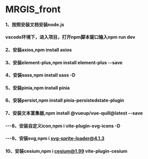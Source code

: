 # MRGIS_front

#### 1、按照安装文档安装node.js

#### vscode环境下，进入项目，打开npm脚本窗口输入npm run dev

#### 2、安装axios,npm install axios

#### 3、安装element-plus,npm install element-plus --save

#### 4、安装sass,npm install sass -D

#### 5、安装pinia,npm install pinia

#### 6、安装persist,npm install pinia-persistedstate-plugin

#### 7、安装文本富集器,npm install @vueup/vue-quill@latest --save

#### ---8、安装自定义icon,npm i vite-plugin-svg-icons -D

#### ---9、安装svg,npm i svg-sprite-loader@4.1.3

#### 10、安装cesium,npm i cesium@1.99 vite-plugin-cesium 
